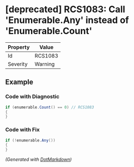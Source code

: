 # \[deprecated\] RCS1083: Call 'Enumerable\.Any' instead of 'Enumerable\.Count'

| Property | Value   |
| -------- | ------- |
| Id       | RCS1083 |
| Severity | Warning |

## Example

### Code with Diagnostic

```csharp
if (enumerable.Count() == 0) // RCS1083
{
}
```

### Code with Fix

```csharp
if (!enumerable.Any())
{
}
```


*\(Generated with [DotMarkdown](http://github.com/JosefPihrt/DotMarkdown)\)*